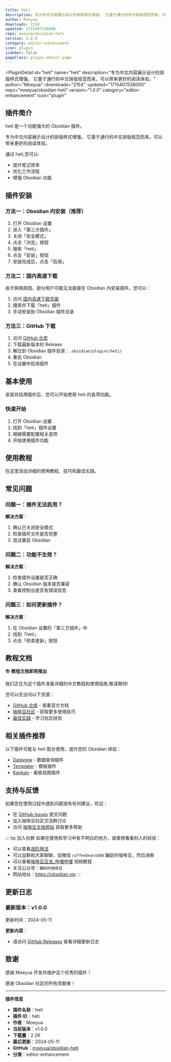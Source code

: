 ```yaml
---
title: heti
description: 专为中文内容展示设计的排版样式增强。 它基于通行的中文排版规范而来，可以带来更好的阅读体验。
author: Moeyua
downloads: 2154
updated: 1715407536000
repo: moeyua/obsidian-heti
version: 1.0.0
category: editor-enhancement
icon: plugin
sidebar: false
pageClass: plugin-detail-page
---
```


<PluginDetail
  id="heti"
  name="heti"
  description="专为中文内容展示设计的排版样式增强。 它基于通行的中文排版规范而来，可以带来更好的阅读体验。"
  author="Moeyua"
  :downloads="2154"
  :updated="1715407536000"
  repo="moeyua/obsidian-heti"
  version="1.0.0"
  category="editor-enhancement"
  icon="plugin"
>

<!-- AUTO_GENERATED_START -->
## 插件简介

heti 是一个功能强大的 Obsidian 插件。

专为中文内容展示设计的排版样式增强。 它基于通行的中文排版规范而来，可以带来更好的阅读体验。

通过 heti,您可以:

- 提升笔记效率
- 优化工作流程
- 增强 Obsidian 功能

<!-- AUTO_GENERATED_END -->

<!-- AUTO_GENERATED_START -->
## 插件安装

### 方法一：Obsidian 内安装（推荐）

1. 打开 Obsidian 设置
2. 进入「第三方插件」
3. 关闭「安全模式」
4. 点击「浏览」按钮
5. 搜索「heti」
6. 点击「安装」按钮
7. 安装完成后，点击「启用」

### 方法二：国内高速下载

由于网络原因，部分用户可能无法直接在 Obsidian 内安装插件。您可以：

1. 访问 [国内高速下载页面](/zh/documentation/obsidian-plugins-download.html)
2. 搜索并下载「heti」插件
3. 手动安装到 Obsidian 插件目录

### 方法三：GitHub 下载

1. 访问 [GitHub 仓库](https://github.com/moeyua/obsidian-heti)
2. 下载最新版本的 Release
3. 解压到 Obsidian 插件目录：`.obsidian/plugins/heti/`
4. 重启 Obsidian
5. 在设置中启用插件

## 基本使用

安装并启用插件后，您可以开始使用 heti 的各项功能。

### 快速开始

1. 打开 Obsidian 设置
2. 找到「heti」插件设置
3. 根据需要配置相关选项
4. 开始使用插件功能

<!-- AUTO_GENERATED_END -->

<!-- CUSTOM_CONTENT_START:tutorial -->
## 使用教程

在这里添加详细的使用教程、技巧和最佳实践。

<!-- CUSTOM_CONTENT_END:tutorial -->

<!-- SHARED_CONTENT_START -->
## 常见问题

### 问题一：插件无法启用？

**解决方案**：
1. 确认已关闭安全模式
2. 检查插件文件是否完整
3. 尝试重启 Obsidian

### 问题二：功能不生效？

**解决方案**：
1. 检查插件设置是否正确
2. 确认 Obsidian 版本是否兼容
3. 查看控制台是否有错误信息

### 问题三：如何更新插件？

**解决方案**：
1. 在 Obsidian 设置的「第三方插件」中
2. 找到「heti」
3. 点击「检查更新」按钮

## 教程文档

📚 **教程文档即将推出**

我们正在为这个插件准备详细的中文教程和使用指南,敬请期待!

您可以先访问以下资源：
- [GitHub 仓库](https://github.com/moeyua/obsidian-heti) - 查看官方文档
- [咖啡豆社区](/zh/bases/) - 获取更多使用技巧
- [最佳实践](/zh/best-practices/) - 学习社区经验

## 相关插件推荐

以下插件可能与 heti 配合使用，提升您的 Obsidian 体验：

- [Dataview](/zh/plugins/dataview.html) - 数据查询插件
- [Templater](/zh/plugins/templater-obsidian.html) - 模板插件
- [Kanban](/zh/plugins/obsidian-kanban.html) - 看板视图插件

## 支持与反馈

如果您在使用过程中遇到问题或有任何建议，欢迎：

- 在 [GitHub Issues](https://github.com/moeyua/obsidian-heti/issues) 提交问题
- 加入咖啡豆社区交流群讨论
- 访问 [咖啡豆文档网站](https://obsidian.vip) 获取更多帮助

::: tip 加入社群
如果在使用和学习中有不明白的地方，或者想看看别人的经验：
- 可以查看[进阶用法](/zh/advanced)
- 可以加群和大家聊聊，加微信 `coffeebean1688` 蹦跶的咖啡豆，然后进群
- 可以查看[咖啡豆豆龙_哔哩哔哩](https://space.bilibili.com/618777356) 视频教程
- 关注公众号：`蹦跶的咖啡豆`
- 网站地址：https://obsidian.vip
:::
<!-- SHARED_CONTENT_END -->

<!-- AUTO_GENERATED_START -->
## 更新日志

### 最新版本：v1.0.0

更新时间：2024-05-11

**更新内容**：
- 请访问 [GitHub Releases](https://github.com/moeyua/obsidian-heti/releases) 查看详细更新日志

## 致谢

感谢 Moeyua 开发并维护这个优秀的插件！

感谢 Obsidian 社区的所有贡献者！

---

**插件信息**
- **插件名称**：heti
- **插件 ID**：heti
- **作者**：Moeyua
- **当前版本**：v1.0.0
- **下载量**：2.2K
- **最后更新**：2024-05-11
- **GitHub**：[moeyua/obsidian-heti](https://github.com/moeyua/obsidian-heti)
- **分类**：editor-enhancement
<!-- AUTO_GENERATED_END -->

</PluginDetail>

